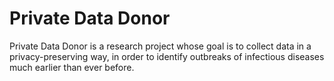 # Private Data Donor

Private Data Donor is a research project whose goal is to collect data in a privacy-preserving way,
in order to identify outbreaks of infectious diseases much earlier than ever before.
